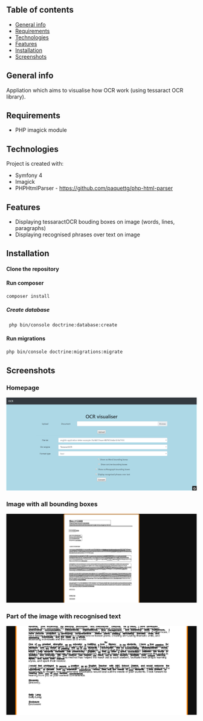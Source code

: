 ## Table of contents
* [General info](#general-info)
* [Requirements](#requirements)
* [Technologies](#technologies)
* [Features](#features)
* [Installation](#installation)
* [Screenshots](#screenshots)

## General info
Appliation which aims to visualise how OCR work (using tessaract OCR library).

## Requirements
* PHP imagick module
	
## Technologies
Project is created with:
* Symfony 4
* Imagick
* PHPHtmlParser - https://github.com/paquettg/php-html-parser

## Features
* Displaying tessaractOCR bouding boxes on image (words, lines, paragraphs)
* Displaying recognised phrases over text on image

## Installation
#### Clone the repository
#### Run composer
```
composer install
```
##### Create database
```
 php bin/console doctrine:database:create
```
#### Run migrations
```
php bin/console doctrine:migrations:migrate
```

## Screenshots

### Homepage
![Main page](public/img/screen1.png)
### Image with all bounding boxes
![Single news page](public/img/screen2.png)
### Part of the image with recognised text
![Comments section](public/img/screen3.png)
